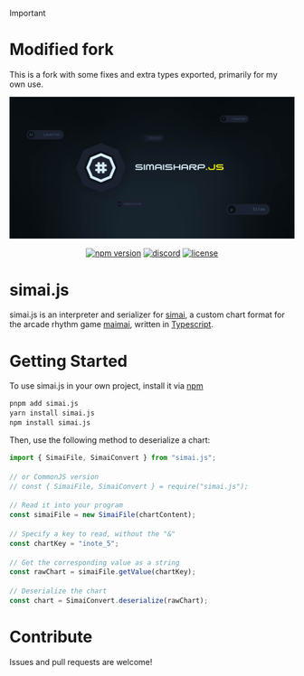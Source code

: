 > [!IMPORTANT]
>
> # Modified fork
>
> This is a fork with some fixes and extra types exported, primarily for my own use.

![simai.js Banner](./assets/banner.jpg)

<!-- markdownlint-disable -->
<div align="center">
    <p>
        <a href="https://www.npmjs.com/package/simai.js" target="_blank"><img src="https://img.shields.io/npm/v/simai.js.svg" alt="npm version"/></a>
        <a href="https://discord.gg/6fpETgpvjZ" target="_blank"><img src="https://img.shields.io/discord/892807792996536453.svg" alt="discord"/></a>
        <a href="https://github.com/reflektone-games/simai.js/blob/main/LICENSE" target="_blank"><img src="https://img.shields.io/github/license/reflektone-games/simai.js.svg" alt="license"/></a>
    </p>
</div>
<!-- markdownlint-enable -->

# simai.js

simai.js is an interpreter and serializer for [simai](https://w.atwiki.jp/simai/),
a custom chart format for the arcade rhythm game [maimai](https://maimai.sega.jp/),
written in [Typescript](https://www.typescriptlang.org/).

# Getting Started

To use simai.js in your own project, install it via [npm](https://www.npmjs.com/package/simai.js)

```bash
pnpm add simai.js
yarn install simai.js
npm install simai.js
```

Then, use the following method to deserialize a chart:

```typescript
import { SimaiFile, SimaiConvert } from "simai.js";

// or CommonJS version
// const { SimaiFile, SimaiConvert } = require("simai.js");

// Read it into your program
const simaiFile = new SimaiFile(chartContent);

// Specify a key to read, without the "&"
const chartKey = "inote_5";

// Get the corresponding value as a string
const rawChart = simaiFile.getValue(chartKey);

// Deserialize the chart
const chart = SimaiConvert.deserialize(rawChart);
```

# Contribute

Issues and pull requests are welcome!
